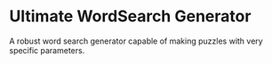 # Ultimate WordSearch Generator
 A robust word search generator capable of making puzzles with very specific parameters.
